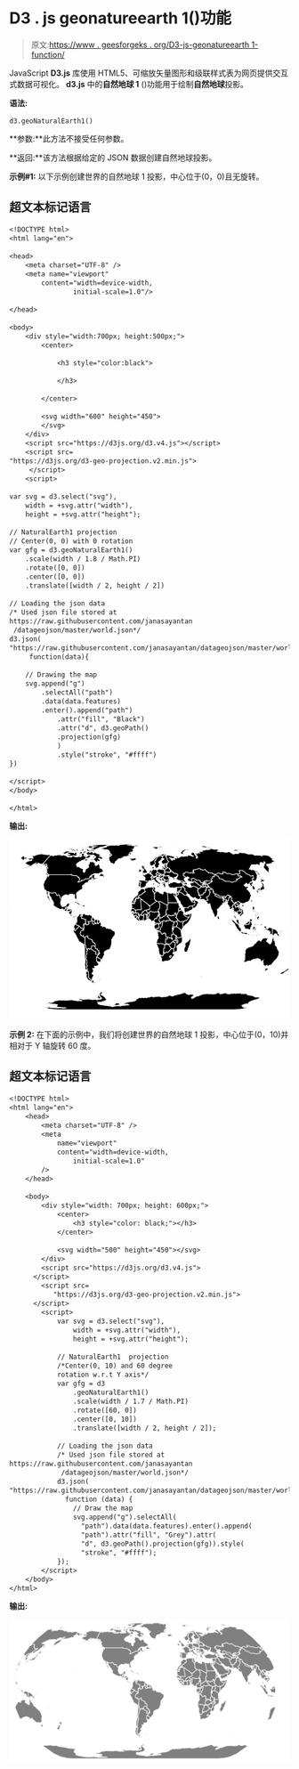 # D3 . js geonatureearth 1()功能

> 原文:[https://www . geesforgeks . org/D3-js-geonatureearth 1-function/](https://www.geeksforgeeks.org/d3-js-geonaturalearth1-function/)

JavaScript **D3.js** 库使用 HTML5、可缩放矢量图形和级联样式表为网页提供交互式数据可视化。 **d3.js** 中的**自然地球 1** ()功能用于绘制**自然地球**投影。

**语法:**

```
d3.geoNaturalEarth1()
```

**参数:**此方法不接受任何参数。

**返回:**该方法根据给定的 JSON 数据创建自然地球投影。

**示例#1:** 以下示例创建世界的自然地球 1 投影，中心位于(0，0)且无旋转。

## 超文本标记语言

```
<!DOCTYPE html>
<html lang="en">

<head>
    <meta charset="UTF-8" />
    <meta name="viewport"
        content="width=device-width,
                initial-scale=1.0"/>

</head>

<body>
    <div style="width:700px; height:500px;">
        <center>

            <h3 style="color:black">

            </h3> 

        </center>

        <svg width="600" height="450">
        </svg>
    </div>
    <script src="https://d3js.org/d3.v4.js"></script>
    <script src=
"https://d3js.org/d3-geo-projection.v2.min.js">
     </script>
    <script>

var svg = d3.select("svg"),
    width = +svg.attr("width"),
    height = +svg.attr("height");

// NaturalEarth1 projection
// Center(0, 0) with 0 rotation
var gfg = d3.geoNaturalEarth1()
    .scale(width / 1.8 / Math.PI)
    .rotate([0, 0])
    .center([0, 0])
    .translate([width / 2, height / 2])

// Loading the json data
/* Used json file stored at https://raw.githubusercontent.com/janasayantan
 /datageojson/master/world.json*/
d3.json(
"https://raw.githubusercontent.com/janasayantan/datageojson/master/world.json",
     function(data){

    // Drawing the map
    svg.append("g")
        .selectAll("path")
        .data(data.features)
        .enter().append("path")
            .attr("fill", "Black")
            .attr("d", d3.geoPath()
            .projection(gfg)
            )
            .style("stroke", "#ffff")
})

</script>
</body>

</html>
```

**输出:**

![](img/3fd5db2fda8bc73009d786b58b33199c.png)

**示例 2:** 在下面的示例中，我们将创建世界的自然地球 1 投影，中心位于(0，10)并相对于 Y 轴旋转 60 度。

## 超文本标记语言

```
<!DOCTYPE html>
<html lang="en">
    <head>
        <meta charset="UTF-8" />
        <meta
            name="viewport"
            content="width=device-width,
                initial-scale=1.0"
        />
    </head>

    <body>
        <div style="width: 700px; height: 600px;">
            <center>
                <h3 style="color: black;"></h3>
            </center>

            <svg width="500" height="450"></svg>
        </div>
        <script src="https://d3js.org/d3.v4.js">
      </script>
        <script src=
           "https://d3js.org/d3-geo-projection.v2.min.js">
      </script>
        <script>
            var svg = d3.select("svg"),
                width = +svg.attr("width"),
                height = +svg.attr("height");

            // NaturalEarth1  projection
            /*Center(0, 10) and 60 degree
            rotation w.r.t Y axis*/
            var gfg = d3
                .geoNaturalEarth1()
                .scale(width / 1.7 / Math.PI)
                .rotate([60, 0])
                .center([0, 10])
                .translate([width / 2, height / 2]);

            // Loading the json data
            /* Used json file stored at
https://raw.githubusercontent.com/janasayantan
             /datageojson/master/world.json*/
            d3.json(
"https://raw.githubusercontent.com/janasayantan/datageojson/master/world.json",
              function (data) {
                // Draw the map
                svg.append("g").selectAll(
                  "path").data(data.features).enter().append(
                  "path").attr("fill", "Grey").attr(
                  "d", d3.geoPath().projection(gfg)).style(
                  "stroke", "#ffff");
            });
        </script>
    </body>
</html>
```

**输出:**

![](img/e00c749a328e11b594607a1425e2b397.png)